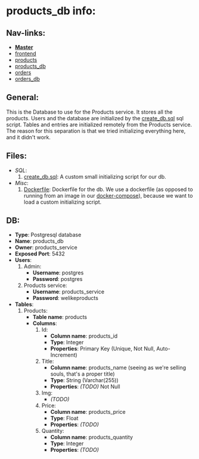 # products_db info:

## Nav-links:

- **[Master](/README.md)**
- [frontend](/wiki/frontend.md)
- [products](/wiki/products_service.md)
- [products_db](/wiki/products_db.md)
- [orders](/wiki/orders_service.md)
- [orders_db](/wiki/orders_db.md)

## General:

This is the Database to use for the Products service. It stores all the products. Users and the database are initialized by the [create_db.sql](/products_db/scripts/create_db.sql) sql script. Tables and entries are initialized remotely from the Products service. The reason for this separation is that we tried initializing everything here, and it didn't work.

## Files:

- *SQL*:
    1. [create_db.sql](/products_db/scripts/create_db.sql):
        A custom small initializing script for our db.
- *Misc*:
    1. [Dockerfile](/products_db/Dockerfile):
        Dockerfile for the db. We use a dockerfile (as opposed to running from an image in our [docker-compose](/docker-compose.yaml)), because we want to load a custom initializing script.

## DB:

- **Type**: Postgresql database
- **Name**: products_db
- **Owner**: products_service
- **Exposed Port**: 5432
- **Users**:
    1. Admin:
        - **Username**: postgres
        - **Password**: postgres
    2. Products service:
        - **Username**: products_service
        - **Password**: welikeproducts
- **Tables**:
    1. Products:
        - **Table name**: products
        - **Columns**:
            1. Id:
                - **Column name**: products_id
                - **Type**: Integer
                - **Properties**: Primary Key (Unique, Not Null, Auto-Increment)
            2. Title:
                - **Column name**: products_name (seeing as we're selling souls, that's a proper title)
                - **Type**: String (Varchar(255))
                - **Properties**: *(TODO)* Not Null
            3. Img:
                - *(TODO)*
            4. Price:
                - **Column name**: products_price
                - **Type**: Float
                - **Properties**: *(TODO)*
            5. Quantity:
                - **Column name**: products_quantity
                - **Type**: Integer
                - **Properties**: *(TODO)*

            